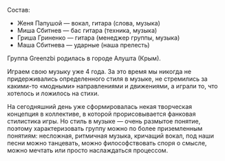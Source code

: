 Состав:
* Женя Папушой — вокал, гитара (слова, музыка)
* Миша Сбитнев — бас гитара (техника, музыка)
* Гриша Гриненко — гитара (менеджер группы, музыка)
* Маша Сбитнева — ударные (наша прелесть)

Группа Greenzbi родилась в городе Алушта (Крым).

Играем свою музыку уже 4 года. За это время мы никогда не придерживались определенного стиля в музыке, не стремились за какими-то «модными» направлениями и движениями, а играли то, что хотелось и ложилось на стихи.

На сегодняшний день уже сформировалась некая творческая концепция в коллективе, в которой прорисовывается фанковая стилистика игры. Но стиль в музыке — очень размытое понятие, поэтому характеризовать группу можно по более приземленным понятиям: несложная, ритмичная музыка, кричащий вокал, под наши песни можно танцевать, можно философствовать споря о смысле, можно мечтать или просто наслаждаться процессом.
